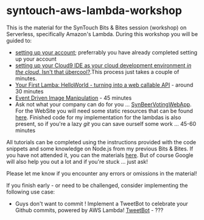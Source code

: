 # syntouch-aws-lambda-workshop
This is the material for the SynTouch Bits & Bites session (workshop) on Serverless, specifically Amazon's Lambda.
During this workshop you will be guided to:
* [setting up your account](https://github.com/mnuman/syntouch-aws-lambda-workshop/blob/master/0-Account%20Setup/Account%20Setup.pdf); preferrably you have already completed setting up your account
* [setting up your Cloud9 IDE as your cloud development environment *in the cloud*. Isn't that übercool?](https://github.com/mnuman/syntouch-aws-lambda-workshop/blob/master/1-Cloud9/Cloud9.pdf).This process just takes a couple of minutes.
* [Your First Lamba: HelloWorld - turning into a web callable API](https://github.com/mnuman/syntouch-aws-lambda-workshop/blob/master/2-Hello%20World/Hello%20World.pdf) - around 30 minutes
* [Event Driven Image Manipulation](https://github.com/mnuman/syntouch-aws-lambda-workshop/blob/master/3-Image%20Manipulation/Image%20Manipulation.pdf) - 45 minutes
* Ask not what your company can do for you ... [SynBeerVotingWebApp](https://github.com/mnuman/syntouch-aws-lambda-workshop/blob/master/4-Website/SynBeerVotingApp%20-%20Lambda%20powered%20website.pdf). For the WebSite you will need some static resources that can be found [here](https://github.com/mnuman/syntouch-aws-lambda-workshop/tree/master/4-Website). Finished code for my implementation for the lambdas is also present, so if you're a lazy *git* you can save ourself some work ... 45-60 minutes

All tutorials can be completed using the instructions provided with the code snippets and some knowledge on Node.js from my previous Bits & Bites. If you have not attended it, you can the materials [here](https://github.com/mnuman/syntouch-node-js).
But of course Google will also help you out a lot and if you're stuck ... just ask!

Please let me know if you encounter any errors or omissions in the material!

If you finish early - or need to be challenged, consider implementing the following use case:
* Guys don't want to commit ! Implement a TweetBot to celebrate your Github commits, powered by AWS Lambda! [TweetBot](https://github.com/mnuman/syntouch-aws-lambda-workshop/blob/master/5-Tweetbot/TweetBot.pdf) - ???
